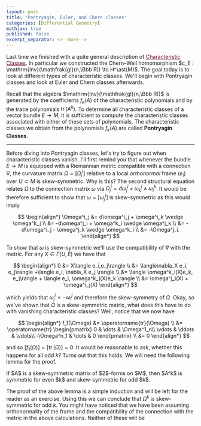 ```yaml
---
layout: post
title: "Pontryagin, Euler, and Chern classes"
categories: [Differential Geometry]
mathjax: true
published: false
excerpt_separator: <!--more-->
---
```


Last time we finished with a quite general description of  <a href="https://anthonymakela.com/differential%20geometry/2023/12/28/characteristic-classes.html" style="color:#680530; text-decoration: underline;">Characteristic Classes</a>. In particular we constructed the Chern–Weil homomorphism $c_E : \mathrm{Inv}(\mathfrak{gl}(n,\Bbb R)) \to H^\ast(M)$. The goal today is to look at different types of characteristic classes. We'll begin with Pontryagin classes and look at Euler and Chern classes afterwards.

<!--more-->

Recall that the algebra $\mathrm{Inv}(\mathfrak{gl}(n,\Bbb R))$ is generated by the coefficients $f_k(A)$ of the characteristic polynomials and by the trace polynomials $\operatorname{tr}(A^k)$. To determine all characteristic classes of a vector bundle $E \to M$, it is sufficient to compute the characteristic classes associated with either of these sets of polynomials. The characteristic classes we obtain from the polynomials $f_k(A)$ are called <b>Pontryagin Classes</b>.

---

Before diving into Pontryagin classes, let's try to figure out when characteristic classes vanish. I'll first remind you that whenever the bundle $E \to M$ is equipped with a Riemannian metric compatible with a connection $\nabla$, the curvature matrix $\Omega = [\Omega^i_j]$ relative to a local <i>orthonormal</i> frame $(e_i)$ over $U \subset M$ is skew-symmetric. Why is this? The second structural equation relates $\Omega$ to the connection matrix $\omega$ via $\Omega^i_j = d\omega^i_j + \omega^j_k \wedge \omega^k_i$. It would be therefore sufficient to show that $\omega = [\omega^i_j]$ is skew-symmetric as this would imply

$$
\begin{align*}
\Omega^i_j &= d\omega^i_j + \omega^i_k \wedge \omega^k_j \\
&= -d\omega^j_i + \omega^k_i \wedge \omega^j_k \\
&= -d\omega^i_j - \omega^j_k \wedge \omega^k_i \\
&= -\Omega^j_i.
\end{align*}
$$

To show that $\omega$ is skew-symmetric we'll use the compatibility of $\nabla$ with the metric. For any $X \in \Gamma(U, E)$ we have that

$$
\begin{align*}
0 &= X\langle e_i,e_j\rangle \\
&= \langle\nabla_X e_i, e_j\rangle +\langle e_i, \nabla_X e_j \rangle \\
&= \langle \omega^k_i(X)e_k, e_j\rangle + \langle e_i, \omega^k_j(X)e_k \rangle \\
&= \omega^j_i(X) + \omega^i_j(X)
\end{align*}
$$

which yields that $\omega^i_j = -\omega^j_i$ and therefore the skew-symmetry of $\Omega$. Okay, so we've shown that $\Omega$ is a skew-symmetric matrix, what does this have to do with vanishing characteristic classes? Well, notice that we now have

$$
\begin{align*}
f_1(\Omega) &= \operatorname{tr}(\Omega) \\
&= \operatorname{tr} \begin{pmatrix} 
    0 & \dots  & \Omega^1_n\\
    \vdots & \ddots & \vdots\\
    -\Omega^n_1 & \dots  & 0
    \end{pmatrix} \\
    &= 0
\end{align*}
$$

and so $[f_1(\Omega)] = [\operatorname{tr}(\Omega)] = 0$. It would be reasonable to ask, whether this happens for all odd $k$? Turns out that this holds. We will need the following lemma for the proof.

<div class="lemma">
If $A$ is a skew-symmetric matrix of $2$-forms on $M$, then $A^k$ is symmetric for even $k$ and skew-symmetric for odd $k$.
</div>

The proof of the above lemma is a simple induction and will be left for the reader as an exercise. Using this we can conclude that $\Omega^k$ is skew-symmetric for odd $k$. You might have noticed that we have been assuming orthonormality of the frame and the compatibility of the connection with the metric in the above calculations. Neither of these will be 

